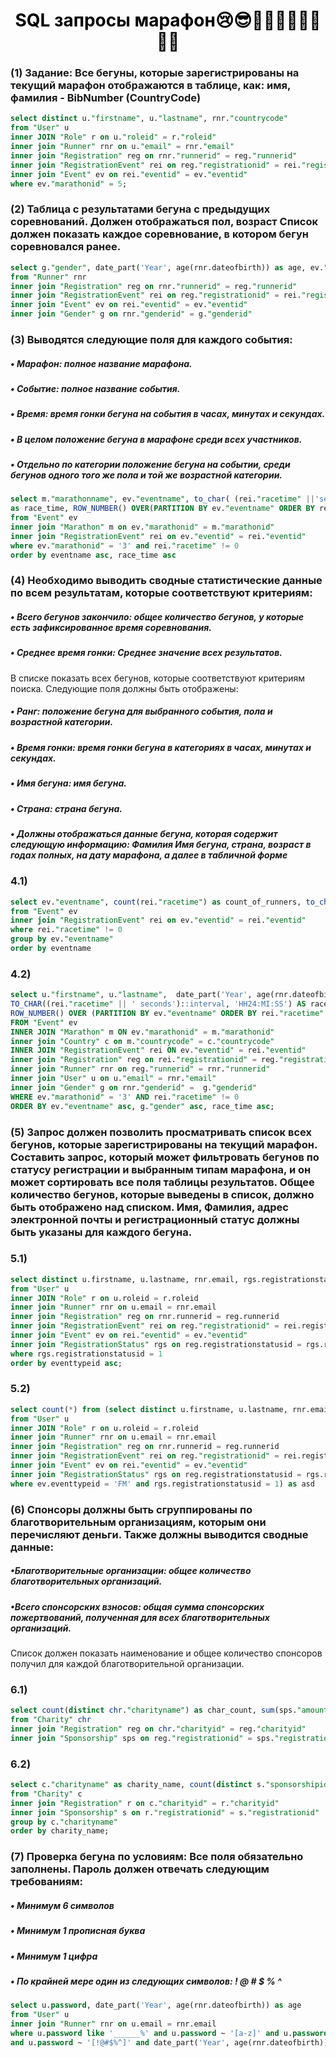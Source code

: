 <h1 align="center" style="color: black">SQL запросы марафон😢😎🥶🥶🥶🥶💀💀💀🫣</h1>
<h3>(1) Задание: Все бегуны, которые зарегистрированы на текущий марафон отображаются в таблице, как: имя, фамилия - BibNumber (CountryCode)</h3>

```sql
select distinct u."firstname", u."lastname", rnr."countrycode"
from "User" u
inner JOIN "Role" r on u."roleid" = r."roleid"
inner join "Runner" rnr on u."email" = rnr."email"
inner join "Registration" reg on rnr."runnerid" = reg."runnerid"
inner join "RegistrationEvent" rei on reg."registrationid" = rei."registrationid"
inner join "Event" ev on rei."eventid" = ev."eventid" 
where ev."marathonid" = 5;
```
<h3>(2) Таблица с результатами бегуна с предыдущих соревнований. Должен отображаться пол, возраст 
Список должен показать каждое соревнование, в котором бегун соревновался ранее.
</h3> 

```sql
select g."gender", date_part('Year', age(rnr.dateofbirth)) as age, ev."eventname"
from "Runner" rnr
inner join "Registration" reg on rnr."runnerid" = reg."runnerid"
inner join "RegistrationEvent" rei on reg."registrationid" = rei."registrationid"
inner join "Event" ev on rei."eventid" = ev."eventid"
inner join "Gender" g on rnr."genderid" = g."genderid"
```
<h3>(3) Выводятся следующие поля для каждого события:
<h5>• Марафон: полное название марафона.</h5>
<h5>• Событие: полное название события.</h5>
<h5>• Время: время гонки бегуна на события в часах, минутах и секундах.</h5>
<h5>• В целом положение бегуна в марафоне среди всех участников.</h5>
<h5>• Отдельно по категории положение бегуна на событии, среди бегунов одного того же пола и той же возрастной категории.</h5>
</h3>

```sql
select m."marathonname", ev."eventname", to_char( (rei."racetime" ||'seconds')::interval, 'HH24:MI:SS' ) 
as race_time, ROW_NUMBER() OVER(PARTITION BY ev."eventname" ORDER BY rei."racetime" asc) AS event_position
from "Event" ev 
inner join "Marathon" m on ev."marathonid" = m."marathonid"
inner join "RegistrationEvent" rei on ev."eventid" = rei."eventid"
where ev."marathonid" = '3' and rei."racetime" != 0
order by eventname asc, race_time asc
```
<h3>(4) Необходимо выводить сводные статистические данные по всем результатам, которые соответствуют критериям:
<h5>• Всего бегунов закончило: общее количество бегунов, у которые есть зафиксированное время соревнования.</h5>
<h5>• Среднее время гонки: Среднее значение всех результатов.</h5>
В списке показать всех бегунов, которые соответствуют критериям поиска. Следующие поля должны быть отображены:
<h5>• Ранг: положение бегуна для выбранного события, пола и возрастной категории.</h5>
<h5>• Время гонки: время гонки бегуна в категориях в часах, минутах и секундах.</h5>
<h5>• Имя бегуна: имя бегуна.</h5>
<h5>• Страна: страна бегуна.</h5>
<h5>• Должны отображаться данные бегуна, которая содержит следующую информацию: Фамилия Имя бегуна, страна, возраст в годах полных, на дату марафона, а далее в табличной форме</h5>
</h3>
<h3>4.1)</h3>

```sql
select ev."eventname", count(rei."racetime") as count_of_runners, to_char( (round(avg(rei."racetime"), 0) ||'seconds')::interval, 'HH24:MI:SS' ) as avg_time
from "Event" ev
inner join "RegistrationEvent" rei on ev."eventid" = rei."eventid"
where rei."racetime" != 0
group by ev."eventname"
order by eventname
```
<h3>4.2)</h3>

```sql
select u."firstname", u."lastname",  date_part('Year', age(rnr.dateofbirth)) as age, g."gender", m."marathonname", ev."eventname",  c."countryname", 
TO_CHAR((rei."racetime" || ' seconds')::interval, 'HH24:MI:SS') AS race_time,
ROW_NUMBER() OVER (PARTITION BY ev."eventname" ORDER BY rei."racetime" ASC) AS pposition
FROM "Event" ev
INNER JOIN "Marathon" m ON ev."marathonid" = m."marathonid"
inner join "Country" c on m."countrycode" = c."countrycode"
INNER JOIN "RegistrationEvent" rei ON ev."eventid" = rei."eventid"
inner join "Registration" reg on rei."registrationid" = reg."registrationid" 
inner join "Runner" rnr on reg."runnerid" = rnr."runnerid"
inner join "User" u on u."email" = rnr."email"
inner join "Gender" g on rnr."genderid" =  g."genderid" 
WHERE ev."marathonid" = '3' AND rei."racetime" != 0
ORDER BY ev."eventname" asc, g."gender" asc, race_time asc;
```
<h3>(5) Запрос должен позволить просматривать список всех бегунов, которые зарегистрированы на текущий марафон. Составить запрос, который может фильтровать бегунов по статусу регистрации и выбранным типам марафона, и он может сортировать все поля таблицы результатов. 
Общее количество бегунов, которые выведены в список, должно быть отображено над списком.
Имя, Фамилия, адрес электронной почты и регистрационный статус должны быть указаны для каждого бегуна.
</h3>
<h3>5.1)</h3>

```sql
select distinct u.firstname, u.lastname, rnr.email, rgs.registrationstatus, ev.eventtypeid
from "User" u
inner JOIN "Role" r on u.roleid = r.roleid
inner join "Runner" rnr on u.email = rnr.email
inner join "Registration" reg on rnr.runnerid = reg.runnerid
inner join "RegistrationEvent" rei on reg."registrationid" = rei.registrationid
inner join "Event" ev on rei."eventid" = ev."eventid"
inner join "RegistrationStatus" rgs on reg.registrationstatusid = rgs.registrationstatusid
where rgs.registrationstatusid = 1
order by eventtypeid asc;
```
<h3>5.2)</h3>

```sql
select count(*) from (select distinct u.firstname, u.lastname, rnr.email, rgs.registrationstatus
from "User" u
inner JOIN "Role" r on u.roleid = r.roleid
inner join "Runner" rnr on u.email = rnr.email
inner join "Registration" reg on rnr.runnerid = reg.runnerid
inner join "RegistrationEvent" rei on reg."registrationid" = rei.registrationid
inner join "Event" ev on rei."eventid" = ev."eventid"
inner join "RegistrationStatus" rgs on reg.registrationstatusid = rgs.registrationstatusid
where ev.eventtypeid = 'FM' and rgs.registrationstatusid = 1) as asd
```
<h3>(6) Спонсоры должны быть сгруппированы по благотворительным организациям, которым они перечисляют деньги.
Также должны выводится сводные данные:
<h5>•Благотворительные организации: общее количество благотворительных организаций.</h5>
<h5>•Всего спонсорских взносов: общая сумма спонсорских пожертвований, полученная для всех благотворительных организаций.</h5>
Список должен показать наименование и общее количество спонсоров получил для каждой благотворительной организации.
</h3> 
<h3>6.1)</h3>

```sql
select count(distinct chr."charityname") as char_count, sum(sps."amount") as all_donates
from "Charity" chr
inner join "Registration" reg on chr."charityid" = reg."charityid"
inner join "Sponsorship" sps on reg."registrationid" = sps."registrationid"
```
<h3>6.2)</h3>

```sql
select c."charityname" as charity_name, count(distinct s."sponsorshipid") as vsego_sponsors, sum(s."amount") AS vsego_poshertvovani
from "Charity" c
inner join "Registration" r on c."charityid" = r."charityid"
inner join "Sponsorship" s on r."registrationid" = s."registrationid"
group by c."charityname"
order by charity_name;
```
<h3>(7) Проверка бегуна по условиям:
Все поля обязательно заполнены.
Пароль должен отвечать следующим требованиям:
<h5>•	Минимум 6 символов</h5>
<h5>•	Минимум 1 прописная буква</h5>
<h5>•	Минимум 1 цифра</h5>
<h5>•	По крайней мере один из следующих символов: ! @ # $ % ^</h5>
</h3>

```sql
select u.password, date_part('Year', age(rnr.dateofbirth)) as age
from "User" u
inner join "Runner" rnr on u.email = rnr.email
where u.password like '______%' and u.password ~ '[a-z]' and u.password ~ '[1-9]'
and u.password ~ '[!@#$%^]' and date_part('Year', age(rnr.dateofbirth)) > 10;
